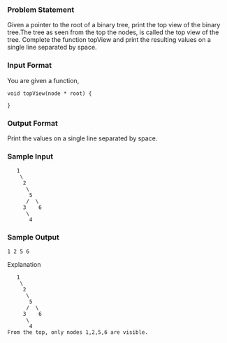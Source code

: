 ### Problem Statement
Given a pointer to the root of a binary tree, print the top view of the binary tree.The tree as seen from the top the nodes, is called the top view of the tree. Complete the function topView and print the resulting values on a single line separated by space.

### Input Format

You are given a function,
```
void topView(node * root) {

}
```


### Output Format

Print the values on a single line separated by space.

### Sample Input
```
   1
    \
     2
      \
       5
      /  \
     3    6
      \
       4
```
### Sample Output
```
1 2 5 6
```
Explanation
```
   1
    \
     2
      \
       5
      /  \
     3    6
      \
       4
From the top, only nodes 1,2,5,6 are visible.
```
